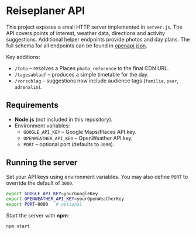 # Reiseplaner API

This project exposes a small HTTP server implemented in `server.js`. The API covers points of interest, weather data, directions and activity suggestions. Additional helper endpoints provide photos and day plans. The full schema for all endpoints can be found in [openapi.json](openapi.json).

Key additions:
- `/foto` – resolves a Places `photo_reference` to the final CDN URL.
- `/tagesablauf` – produces a simple timetable for the day.
- `/vorschlag` – suggestions now include audience tags (`familie`, `paar`, `adrenalin`).

## Requirements

- **Node.js** (not included in this repository).
- Environment variables:
  - `GOOGLE_API_KEY` – Google Maps/Places API key.
  - `OPENWEATHER_API_KEY` – OpenWeather API key.
  - `PORT` – optional port (defaults to `3000`).


## Running the server

Set your API keys using environment variables. You may also define `PORT` to override the default of `3000`.

```bash
export GOOGLE_API_KEY=yourGoogleKey
export OPENWEATHER_API_KEY=yourOpenWeatherKey
export PORT=8080   # optional
```

Start the server with **npm**:

```bash
npm start
```
